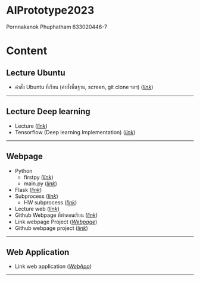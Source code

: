 # AIPrototype2023

Pornnakanok Phuphatham 633020446-7

# Content
## Lecture Ubuntu
- คำสั่ง Ubuntu ที่เรียน (คำสั่งพื้นฐาน, screen, git clone ฯลฯ) ([*link*](https://github.com/pornnakanok/AIPrototype2023/blob/main/Ubuntu.pdf))

---
## Lecture Deep learning 
- Lecture ([*link*](https://github.com/pornnakanok/AIPrototype2023/blob/main/Deep%20Learning.pdf))
- Tensorflow (Deep learning Implementation) ([*link*](https://github.com/pornnakanok/AIPrototype2023/blob/main/Tensorflow_%28Deep_learning_Implementation%29.ipynb))

---
## Webpage
- Python
  - firstpy ([*link*](https://github.com/pornnakanok/AIPrototype2023/blob/main/firstpy.py))
  - main.py ([*link*](https://github.com/pornnakanok/AIPrototype2023/blob/main/main.py))
- Flask ([*link*](https://github.com/pornnakanok/AIPrototype2023/blob/main/firstclass.py))
- Subprocess ([*link*](https://github.com/pornnakanok/AIPrototype2023/blob/main/python_subprocess.py))
  - HW subprocess ([*link*](https://github.com/pornnakanok/AIPrototype2023/blob/main/HW1_python_subprocess))
- Lecture web ([*link*](https://github.com/pornnakanok/AIPrototype2023/blob/main/Lecture%20web.pdf))
- Github Webpage ที่ทำตอนเรียน ([*link*](https://github.com/pornnakanok/Interpretable_Deep_Neural_Networks_for_Age_and_Gender_Estimation_via_Panoramic_Radiographs))
- Link webpage Project ([*Webpage*](https://www.google.com/url?q=https://nattntn.github.io/Interpretable_Deep_Neural_Networks_for_Age_and_Gender_Estimation_via_Panoramic_Radiographs/&sa=D&source=editors&ust=1708959026730780&usg=AOvVaw3Hmm8nhY3QIE8zwzA1zlUt))
- Github webpage project ([*link*](https://github.com/nattntn/DentAI_webpage))

---
## Web Application
- Link web application ([*WebApp*]())

---


